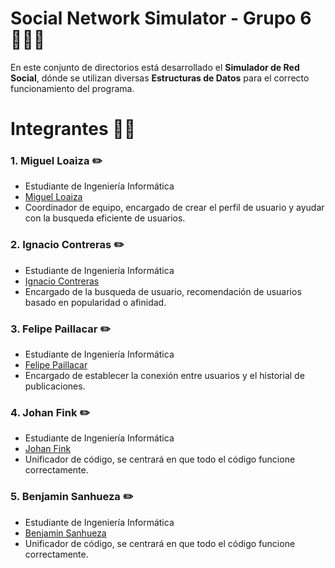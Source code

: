 # Social Network Simulator - Grupo 6 🧍🧍‍♀️

En este conjunto de directorios está desarrollado el **Simulador de Red Social**,
dónde se utilizan diversas **Estructuras de Datos** para el correcto funcionamiento
del programa.

# Integrantes 👨‍💻

### 1. Miguel Loaiza ✏️
- Estudiante de Ingeniería Informática
- [Miguel Loaiza](https://github.com/EhMigueh)
- Coordinador de equipo, encargado de crear el perfil de usuario y ayudar con la busqueda eficiente de usuarios.

### 2. Ignacio Contreras ✏️
- Estudiante de Ingeniería Informática
- [Ignacio Contreras](https://github.com/Dysnomia9)
- Encargado de la busqueda de usuario, recomendación de usuarios basado en popularidad o afinidad.

### 3. Felipe Paillacar ✏️
- Estudiante de Ingeniería Informática
- [Felipe Paillacar](https://github.com/FelipePaillacar)
- Encargado de establecer la conexión entre usuarios y el historial de publicaciones.

### 4. Johan Fink ✏️
- Estudiante de Ingeniería Informática
- [Johan Fink](https://github.com/Johannsss)
- Unificador de código, se centrará en que todo el código funcione correctamente.

### 5. Benjamin Sanhueza ✏️
- Estudiante de Ingeniería Informática
- [Benjamin Sanhueza](https://github.com/Bisalva)
- Unificador de código, se centrará en que todo el código funcione correctamente.

